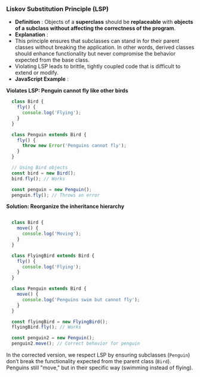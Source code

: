 ### **Liskov Substitution Principle (LSP)**

* **Definition** : Objects of a **superclass** should be **replaceable** with **objects of a subclass without affecting the correctness of the program**.
* **Explanation** :
* This principle ensures that subclasses can stand in for their parent classes without breaking the application. In other words, derived classes should enhance functionality but never compromise the behavior expected from the base class.
* Violating LSP leads to brittle, tightly coupled code that is difficult to extend or modify.
* **JavaScript Example** :

**Violates LSP: Penguin cannot fly like other birds**

```js
  class Bird {
    fly() {
      console.log('Flying');
    }
  }

  class Penguin extends Bird {
    fly() {
      throw new Error('Penguins cannot fly');
    }
  }

  // Using Bird objects
  const bird = new Bird();
  bird.fly(); // Works

  const penguin = new Penguin();
  penguin.fly(); // Throws an error
```

**Solution: Reorganize the inheritance hierarchy**

```js

  class Bird {
    move() {
      console.log('Moving');
    }
  }

  class FlyingBird extends Bird {
    fly() {
      console.log('Flying');
    }
  }

  class Penguin extends Bird {
    move() {
      console.log('Penguins swim but cannot fly');
    }
  }

  const flyingBird = new FlyingBird();
  flyingBird.fly(); // Works

  const penguin2 = new Penguin();
  penguin2.move(); // Correct behavior for penguin
```

In the corrected version, we respect LSP by ensuring subclasses (`Penguin`) don’t break the functionality expected from the parent class (`Bird`). Penguins still "move," but in their specific way (swimming instead of flying).
